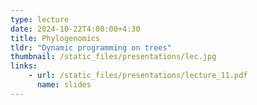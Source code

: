 ```yaml
---
type: lecture
date: 2024-10-22T4:00:00+4:30
title: Phylogenomics
tldr: "Dynamic programming on trees"
thumbnail: /static_files/presentations/lec.jpg
links: 
    - url: /static_files/presentations/lecture_11.pdf
      name: slides
---
```

